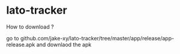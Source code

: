 # lato-tracker

How to download ?

go to github.com/jake-xy/lato-tracker/tree/master/app/release/app-release.apk
and downlaod the apk
